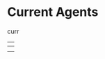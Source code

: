 # Current Agents

curr

<table data-view="cards"><thead><tr><th></th></tr></thead><tbody><tr><td></td></tr><tr><td></td></tr></tbody></table>

